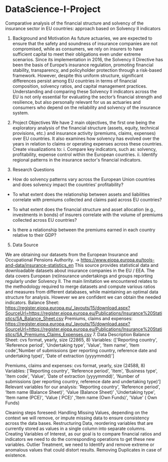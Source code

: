 # DataScience-I-Project
Comparative analysis of the financial structure and solvency of the insurance sector in EU countries: approach based on Solvency II indicators

1. Background and Motivation
As future actuaries, we are expected to ensure that the safety and soundness of insurance companies are not compromised, while as consumers, we rely on insurers to have sufficient capital to meet their obligations even under extreme scenarios. 
Since its implementation in 2016, the Solvency II Directive has been the basis of Europe’s insurance regulation, promoting financial stability, transparency, and policyholder protection through a risk-based framework. However, despite this uniform structure, significant differences persist among EU countries in terms of financial composition, solvency ratios, and capital management practices. Understanding and comparing these Solvency II indicators across the EU is not only essential for evaluating the sector’s financial strength and resilience, but also personally relevant for us as actuaries and consumers who depend on the reliability and solvency of the insurance system.

2. Project Objectives 
We have 2 main objectives, the first one being the exploratory analysis of the financial structure (assets, equity, technical provisions, etc.) and insurance activity (premiums, claims, expenses) over EU countries. It also examines how solvency has evolved over the years in relation to claims or operating expenses across these countries. 
Create visualizations to: i. Compare key indicators, such as: solvency, profitability, expense control within the European countries.  ii. Identify regional patterns in the insurance sector's financial indicators. 

3. Research Questions
 * How do solvency patterns vary across the European Union countries and does solvency impact the countries’ profitability?
 
* To what extent does the relationship between assets and liabilities correlate with premiums collected and claims paid across EU countries?

* To what extent does the financial structure and asset allocation (e.g., investments in bonds)  of insurers correlate with the volume of premiums collected across EU countries?

* Is there a relationship between the premiums earned in each country relative to their GDP?

5. Data Source
   
We are obtaining our datasets from the European Insurance and Occupational Pensions Authority. → https://www.eiopa.europa.eu/tools-and-data/insurance-statistics_en
This source provides statistical data and downloadable datasets about insurance companies in the EU / EEA. The data covers European (re)insurance undertakings and groups reporting regularly under Solvency II.
The main limitation we encountered relates to the methodology required to merge datasets and compute various ratios and measures from different databases, while maintaining an optimal data structure for analysis. However we are confident we can obtain the needed indicators.
Balance Sheet: https://register.eiopa.europa.eu/_layouts/15/download.aspx?SourceUrl=https://register.eiopa.europa.eu/Publications/Insurance%20Statistics/SA_Balance_Sheet.csv
Premiums, claims and expenses: https://register.eiopa.europa.eu/_layouts/15/download.aspx?SourceUrl=https://register.eiopa.europa.eu/Publications/Insurance%20Statistics/SA_Premiums_Claims_Expenses.csv
7. Data Description
Balance Sheet:  cvs format, yearly, size (22865, 8)
Variables:  (['Reporting country', 'Reference period', 'Undertaking type', 'Value', ‘Item name', 'Item code','Number of submissions (per reporting country, reference date and undertaking type)', 'Date of extraction (yyyymmdd)']

Premiums, claims and expenses: cvs format, yearly, size (24588, 8) 
Variables: ['Reporting country', 'Reference period', 'Item', 'Business type', 'Item code', 'Value', 'Date of extraction (yyyymmdd)', 'Number of submissions (per reporting country, reference date and undertaking type)'] 
Relevant variables for our analysis: 
'Reporting country', 'Reference period', ‘Item name (Balance Sheet)', 'Value (Balance Sheet)’ ,'Undertaking type', ‘Item name (PCE)', 'Value ( PCE)’ ,’Item name (Own Funds)', 'Value' ( Own Funds) 

Cleaning steps foreseed:
Handling Missing Values, depending on the context we will remove, or impute missing data to ensure consistency across the data bases.
Restructuring Data, reordering variables that are currently stored as values in a single column into separate columns.
Creating Variables of Interest, as our goal is to compare financial ratios and indicators we need to do the corresponding operations to get these new variables.
Outlier Treatment, we need to Identify and remove extreme or anomalous values that could distort results.
Removing Duplicates in case of existence.
